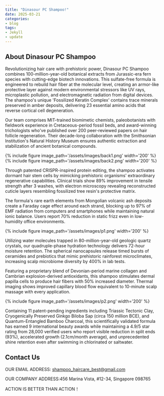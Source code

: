 ```yaml
---
title: "Dinasour PC Shampoo!"
date: 2025-03-21
categories:
- blog
tags:
- Jekyll
- update
---
```


## About Dinasour PC Shampoo

Revolutionizing hair care with prehistoric power, Dinasour PC Shampoo combines 100-million-year-old botanical extracts from Jurassic-era fern species with cutting-edge biotech innovations. This sulfate-free formula is engineered to rebuild hair fiber at the molecular level, creating an armor-like protective layer against modern environmental stressors like UV rays, microplastic pollution, and electromagnetic radiation from digital devices. The shampoo's unique 'Fossilized Keratin Complex' contains trace minerals preserved in amber deposits, delivering 23 essential amino acids that reverse cortical cell degeneration.

Our team comprises MIT-trained biomimetic chemists, paleobotanists with fieldwork experience in Cretaceous-period fossil beds, and award-winning trichologists who've published over 200 peer-reviewed papers on hair follicle regeneration. Their decade-long collaboration with the Smithsonian Institution's Natural History Museum ensures authentic extraction and stabilization of ancient botanical compounds.

{% include figure image_path='/assets/images/back1.png' width='200' %}
{% include figure image_path='/assets/images/back2.png' width='200' %}

Through patented CRISPR-inspired protein editing, the shampoo activates dormant hair stem cells by mimicking prehistoric organisms' extraordinary regenerative capabilities. Clinical trials show 89% improvement in tensile strength after 3 washes, with electron microscopy revealing reconstructed cuticle layers resembling fossilized tree resin's protective matrix.

The formula's rare earth elements from Mongolian volcanic ash deposits create a Faraday cage effect around each strand, blocking up to 97% of EMF radiation from computers and smartphones while maintaining natural ionic balance. Users report 70% reduction in static frizz even in low-humidity office environments.

{% include figure image_path='/assets/images/p1.png' width='200' %}

Utilizing water molecules trapped in 80-million-year-old geologic quartz crystals, our quadruple-phase hydration technology delivers 72-hour moisture retention. The spherical nanocapsules release timed bursts of ceramides and prebiotics that mimic prehistoric rainforest microclimates, increasing scalp microbiome diversity by 400% in lab tests.

Featuring a proprietary blend of Devonian-period marine collagen and Cambrian explosion-derived antioxidants, this shampoo stimulates dermal papilla cells to produce hair fibers with 50% increased diameter. Thermal imaging shows improved capillary blood flow equivalent to 10-minute scalp massage with every application.

{% include figure image_path='/assets/images/p2.png' width='200' %}

Containing 11 patent-pending ingredients including Triassic Tectonic Clay, Cryogenically Preserved Ginkgo Biloba Sap (circa 150 million BCE), and Quantum-Entangled Bamboo Charcoal, this scientifically validated formula has earned 9 international beauty awards while maintaining a 4.9/5 star rating from 28,000 verified users who report visible reduction in split ends (93%), accelerated growth (2.1cm/month average), and unprecedented shine retention even after swimming in chlorinated or saltwater.

## Contact Us

OUR EMAIL ADDRESS: shampoo_haircare_best@gmail.com

OUR COMPANY ADDRESS:456 Marina Vista, #12-34, Singapore 098765

ACTION IS BETTER THAN ACTION！
